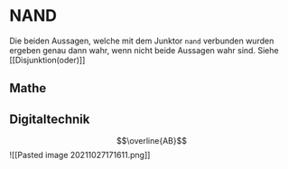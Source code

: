# NAND
Die beiden Aussagen, welche mit dem Junktor `nand` verbunden wurden ergeben genau dann wahr, wenn nicht beide Aussagen wahr sind. Siehe [[Disjunktion(oder)]]
## Mathe
## Digitaltechnik
$$\overline{AB}$$
![[Pasted image 20211027171611.png]]